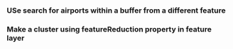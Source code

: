 ### USe search for airports within a buffer from a different feature

### Make a cluster using featureReduction property in feature layer
